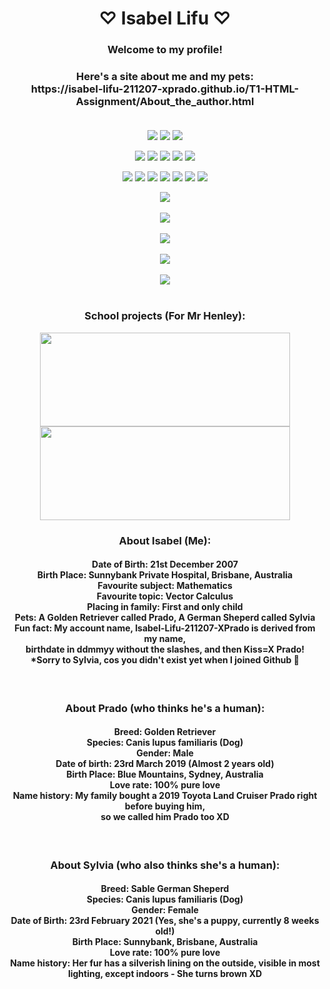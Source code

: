 <h1 align="center"> ♡ Isabel Lifu ♡</h1>
<h3 align="center">Welcome to my profile!</h3>
<div align="center">
<h3>

<h3 align="center">Here's a site about me and my pets: <br>https://isabel-lifu-211207-xprado.github.io/T1-HTML-Assignment/About_the_author.html<br><br></h3>

<p align="center">
	<a href="https://github.com/Isabel-Lifu-211207-XPrado"><img src="https://gpvc.arturio.dev/Isabel-Lifu-211207-XPrado"></a> <!--Profile views-->
	<a href="mailto:ba004745@bac.qld.edu.au"><img src="https://img.shields.io/badge/Contact_me-here-ff69b4"></a> <!--Contact-->
	<a href="https://github.com/TurnipGuy30"><img src="https://img.shields.io/badge/Shoutout%20to-TurnipGuy30-navy"></a> <!--Shoutout-->
	<br>
	<p align="center">
	<a href="https://github.com/Isabel-Lifu-211207-XPrado"><img src="https://img.shields.io/badge/-Isabel--Lifu--211207--XPrado-333333?style-flat&logo=github"></a>
	<a href="https://github.com/TurnipGuy30"><img src="https://img.shields.io/badge/-TurnipGuy30-333333?style-flat&logo=github"></a>
	<a href="https://github.com/hacking-mudkip"><img src="https://img.shields.io/badge/-hacking--mudkip-333333?style-flat&logo=github"></a>
	<a href="https://github.com/Jeremy-Tsai-310206-XJOSH"><img src="https://img.shields.io/badge/-Jeremy--Tsai--310206--XJOSH-333333?style-flat&logo=github"></a>
	<a href="https://github.com/Digital-Technologies"><img src="https://img.shields.io/badge/-Digital--Technologies-333333?style-flat&logo=github"></a>
</p>
	<img src="https://img.shields.io/badge/-GitHub-333333?style=flat&logo=github"> <!--GitHub-->
	<img src="https://img.shields.io/badge/-Chromium-333333?style=flat&logo=Google%20Chrome"> <!--Chromium-->
	<img src="https://img.shields.io/badge/-Atom-333333?logo=atom&logoColor=lightgreen"> <!--Atom-->
	<img src="https://img.shields.io/badge/-Dreamweaver-333333?style=flat&logo=Adobe%20Dreamweaver"> <!--Dreamweaver-->
	<img src="https://img.shields.io/badge/-Git-333333?style=flat&logo=git"> <!--Git-->
	<img src="https://img.shields.io/badge/-HTML-333333?style=flat&logo=HTML5"> <!--HTML-->
	<img src="https://img.shields.io/badge/-CSS-333333?style=flat&logo=CSS3&logoColor=1572B6"> <!--CSS-->

</p>

<p align="center">
	<a href=""><img src="https://hacked-github-stat-trophies.vercel.app/?username=Isabel-Lifu-211207-XPrado&column=4&title=AllSuperRank,MultiLanguage,Commit,Stars,Followers,PullRequest,Repositories,Issues&theme=dracula"></a><br><br> <!--Trophies-->
	<img src="https://github-readme-stats.vercel.app/api?username=Isabel-Lifu-211207-XPrado&show_icons=true&locale=en&theme=tokyonight"><br><br>
	<img src="https://github-readme-stats.vercel.app/api/wakatime?username=Isabel_Lifu&layout=compact&theme=tokyonight&length=10"><br><br>
	<img src="https://github-readme-streak-stats.herokuapp.com/?user=Isabel-Lifu-211207-XPrado&theme=tokyonight"><br><br>
	<img src="https://github-readme-stats.vercel.app/api/top-langs?username=Isabel-Lifu-211207-XPrado&show_icons=true&locale=en&layout=compact&theme=tokyonight&langs_count=10&hide=red,rebol"><br><br>
</p>

<h3 align="center">School projects (For Mr Henley):</h3>
<p>
	<a href="https://github.com/Isabel-Lifu-211207-XPrado/T1-HTML-Assignment"><img src="https://github-readme-stats.vercel.app/api/pin/?username=Isabel-Lifu-211207-XPrado&repo=T1-HTML-Assignment&theme=tokyonight&show_owner=false" width="400" height="150"></a>
	<a href="https://github.com/Isabel-Lifu-211207-XPrado/T2-CSS-Assignment"><img src="https://github-readme-stats.vercel.app/api/pin/?username=Isabel-Lifu-211207-XPrado&repo=T2-CSS-Assignment&theme=tokyonight&show_owner=false" width="400" height="150"></a>
</p>

<h3>About Isabel (Me):</h3>
<h4>Date of Birth: 21st December 2007<br>
Birth Place: Sunnybank Private Hospital, Brisbane, Australia<br>
Favourite subject: Mathematics<br>
Favourite topic: Vector Calculus<br>
Placing in family: First and only child<br>
Pets: A Golden Retriever called Prado, A German Sheperd called Sylvia<br>
Fun fact: My account name, Isabel-Lifu-211207-XPrado is derived from my name,<br>
birthdate in ddmmyy without the slashes, and then Kiss=X Prado! <br>
*Sorry to Sylvia, cos you didn't exist yet when I joined Github 🤣</h4>
<br>
<h3>About Prado (who thinks he's a human):</h3>
<h4>Breed: Golden Retriever<br>
Species: Canis lupus familiaris (Dog)<br>
Gender: Male <br>
Date of birth: 23rd March 2019 (Almost 2 years old)<br>
Birth Place: Blue Mountains, Sydney, Australia<br>
Love rate: 100% pure love <br>
Name history: My family bought a 2019 Toyota Land Cruiser Prado right before buying him, <br>
so we called him Prado too XD</h4>
<br>
<h3>About Sylvia (who also thinks she's a human):<br></h3>
<h4>Breed: Sable German Sheperd<br>
Species: Canis lupus familiaris (Dog)<br>
Gender: Female<br>
Date of Birth: 23rd February 2021 (Yes, she's a puppy, currently 8 weeks old!)<br>
Birth Place: Sunnybank, Brisbane, Australia<br>
Love rate: 100% pure love<br>
Name history: Her fur has a silverish lining on the outside, visible in most lighting, except indoors - She turns brown XD</h4><br>
</div>

<!--
  ~ Special thanks to my friend TurnipGuy30 for initialising my profile's ReadME! - Account owner, Isabel ~
-->
